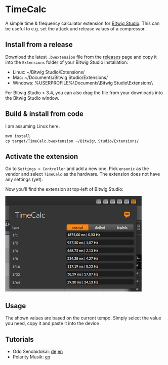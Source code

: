 # TimeCalc

A simple time & frequency calculator extension for [Bitwig Studio](https://www.bitwig.com).
This can be useful to e.g. set the attack and release values of a compressor.

## Install from a release

Download the latest `.bwextension` file from the [releases](https://github.com/ensonic/bitwig-timecalc/releases)
page and copy it into the `Extensions` folder of your Bitwig Studio
installation:
* Linux: ~/Bitwig Studio/Extensions/
* Mac: ~/Documents/Bitwig Studio/Extensions/
* Windows: %USERPROFILE%\Documents\Bitwig Studio\Extensions\

For Bitwig Studio > 3.4, you can also drag the file from your downloads into the Bitwig Studio window.

## Build & install from code

I am assuming Linux here.

```shell
mvn install
cp target/TimeCalc.bwextension ~/Bitwig\ Studio/Extensions/
```

## Activate the extension

Go to `Settings > Controller` and add a new one. Pick `ensonic` as the vendor
and select `TimeCalc` as the hardware. The extension does not have any settings
(yet).

Now you'll find the extension at top-left of Bitwig Studio:

![main ui](/docs/main.png)

## Usage

The shown values are based on the current tempo. Simply select the value you
need, copy it and paste it into the device

## Tutorials

* Odo Sendaidokai: [de](https://www.youtube.com/watch?v=JeCr-3fabak) [en](https://www.youtube.com/watch?v=vma4DL57EjI)
* Polarity Musik: [en](https://www.youtube.com/watch?v=J0682VqS7hM)